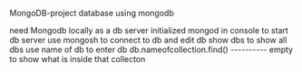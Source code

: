 MongoDB-project
database using mongodb

need Mongodb locally as a db server initialized mongod in console to start db server use mongosh to connect to db and edit db show dbs to show all dbs use name of db to enter db db.nameofcollection.find() ---------- empty to show what is inside that collecton
